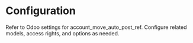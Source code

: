 # Configuration

Refer to Odoo settings for account_move_auto_post_ref. Configure related models, access rights, and options as needed.
